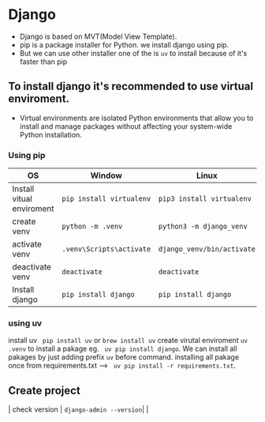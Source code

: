 # Django
  + Django is based on MVT(Model View Template). 
  + pip is a package installer for Python. we install django using pip.
  + But we can use other installer one of the is `uv` to install because of it's faster than pip
## To install django it's recommended to use virtual enviroment.
  + Virtual environments are isolated Python environments that allow you to install and manage packages without affecting your system-wide Python installation.
  ###  Using pip     
| OS| Window| Linux |
|---|---|---|
| Install vitual enviroment | `pip install virtualenv`| `pip3 install virtualenv` |
|create venv| `python -m .venv` | `python3 -m django_venv` |
|activate venv|`.venv\Scripts\activate` | `django_venv/bin/activate` |
|deactivate venv| `deactivate` | `deactivate` |
| Install django | `pip install django` | `pip install django` |
  ### using uv
install uv ` pip install uv` or `brew install uv`
create virutal enviroment `uv .venv`
to install a pakage eg. ` uv pip install django`. We can install all pakages by just adding prefix ` uv ` before command.
installing all pakage once from requirements.txt --> ` uv pip install -r requirements.txt`.

## Create project
| check version | `django-admin --version`| |



